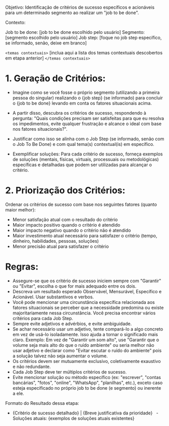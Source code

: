 Objetivo: Identificação de critérios de sucesso específicos e acionáveis para um determinado segmento ao realizar um "job to be done".

Contexto:

Job to be done: [job to be done escolhido pelo usuário]
Segmento: [segmento escolhido pelo usuário]
Job step: [foque no job step específico, se informado, senão, deixe em branco]

`<temas contextuais>`
[inclua aqui a lista dos temas contextuais descobertos em etapa anterior]
`</temas contextuais>`

# 1. Geração de Critérios:

- Imagine como se você fosse o próprio segmento (utilizando a primeira pessoa do singular) realizando o {job step} (se informado) para concluir o {job to be done} levando em conta os fatores situacionais acima.

- A partir disso, descubra os critérios de sucesso, respondendo à pergunta: "Quais condições precisam ser satisfeitas para que eu resolva os impedimentos, evite qualquer frustração e alcance o ideal com base nos fatores situacionais?". 
- Justificar como isso se alinha com o Job Step (se informado, senão com o Job To Be Done) e com qual tema(s) contextual(is) em específico.
- Exemplificar soluções: Para cada critério de sucesso, forneça exemplos de soluções (mentais, físicas, virtuais, processuais ou metodológicas) específicas e detalhadas que podem ser utilizadas para alcançar o critério.

# 2. Priorização dos Critérios:

Ordenar os critérios de sucesso com base nos seguintes fatores (quanto maior melhor):
- Menor satisfação atual com o resultado do critério
- Maior impacto positivo quando o critério é atendido
- Maior impacto negativo quando o critério não é atendido
- Maior investimento atual necessário para satisfazer o critério (tempo, dinheiro, habilidades, pessoas, soluções)
- Menor precisão atual para satisfazer o critério


# Regras:

- Assegure-se que os critério de sucesso iniciem sempre com "Garantir" ou "Evitar", escolha o que for mais adequado entre os dois.
- Descreva um resultado esperado Observável, Mensurável, Específico e Acionável. Usar substantivos e verbos.
- Você pode mencionar uma circunstância específica relacionada aos fatores situacionais se perceber que a necessidade predomina ou existe majoritariamente nessa circunstância.
Você precisa encontrar vários critérios para cada Job Step.
- Sempre evite adjetivos e advérbios, e evite ambiguidade. 
- Se achar necessário usar um adjetivo, tente compará-lo a algo concreto em vez de usá-lo isoladamente. Isso ajuda a tornar o significado mais claro. Exemplo: Em vez de "Garantir um som alto", use "Garantir que o volume seja mais alto do que o ruído ambiente" ou seria melhor não usar adjetivo e declarar como "Evitar escutar o ruído do ambiente" pois a solução talvez não seja aumentar o volume.
- Os critérios devem ser mutuamente exclusivo, coletivamente exaustivo e não redundante. 
- Cada Job Step deve ter múltiplos critérios de sucesso.
- Evite mencionar solução ou método específico (ex: "escrever", "contas bancárias", "fotos", "online", "WhatsApp", "planilhas", etc.), exceto caso esteja especificado no próprio job to be done (e segmento) ou inerente a ele.
  
Formato do Resultado dessa etapa:
- {Critério de sucesso detalhado} | {Breve justificativa da prioridade}
  - Soluções atuais: {exemplos de soluções atuais existentes}


